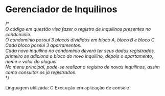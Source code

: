 # Gerenciador de Inquilinos

/*
<br>
*O código em questão visa fazer o registro de inquilinos presentes no condomínio.*<br>
*O condomínio possui 3 blocos divididos em bloco A, bloco B e bloco C.*<br>
*Cada bloco possui 3 apartamentos.*<br>
*Cada novo inquilino no condomínio deverá ter seus dados registrados,*<br>
*primeiro se adiciona o bloco do novo inquilino, depois o apartamento, nome e valor do aluguel.*<br>
*No menu principal, pode-se realizar o registro de novos inquilinos, assim como consultar os já registrados.*
<br>
*/

Linguagem utilizada: C
Execução em aplicação de console

